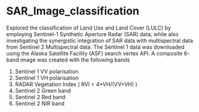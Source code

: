 # SAR_Image_classification
Explored the classification of Land Use and Land Cover (LULC) by employing Sentinel-1 Synthetic Aperture Radar (SAR) data, while also investigating the synergistic integration of SAR data with multispectral data from Sentinel 2 Multispectral data.
The Sentinel 1 data was downloaded using the Alaska Satellite Facility (ASF) search vertex API.
A composite 6-band image was created with the following bands
1. Sentinel 1 VV polarisation
2. Sentinel 1 VH polarisation
3. RADAR Vegetation Index ( RVI = 4*VH/(VV+VH) )
4. Sentinel 2 Green band
5. Sentinel 2 Red band
6. Sentinel 2 NIR band


